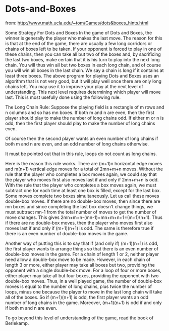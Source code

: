 # Dots-and-Boxes
from: http://www.math.ucla.edu/~tom/Games/dots&boxes_hints.html


Some Strategy For Dots and Boxes
In the game of Dots and Boxes, the winner is generally the player who makes the last move. The reason for this is that at the end of the game, there are usually a few long corridors or chains of boxes left to be taken. If your opponent is forced to play in one of these chains, then you can take all but two of the boxes and, by sacrificing the last two boxes, make certain that it is his turn to play into the next long chain. You will thus win all but two boxes in each long chain, and of course you will win all boxes in the last chain. We say a chain is long if it contains at least three boxes.
The above program for playing Dots and Boxes uses an algorithm that is not very good, but it will play well once there are only long chains left. You may use it to improve your play at the next level of understanding. This next level requires determining which player will move last. This is most usefully done using the following rule.

The Long Chain Rule: Suppose the playing field is a rectangle of m rows and n columns and so has mn boxes. If both m and n are even, then the first player should play to make the number of long chains odd. If either m or n is odd, then the first player should play to make the number of long chains even.

Of course then the second player wants an even number of long chains if both m and n are even, and an odd number of long chains otherwise.

It must be pointed out that in this rule, loops do not count as long chains.

Here is the reason this rule works. There are (m+1)n horizontal edge moves and m(n+1) vertical edge moves for a total of 2mn+m+n moves. Without the rule that the player who completes a box moves again, we could say that the player who moves first also moves last if and only if 2mn+m+n is odd.
With the rule that the player who completes a box moves again, we must subtract one for each time at least one box is filled, except for the last box. Some moves complete two boxes simultaneously. Let us call these moves double-box moves. If there are no double-box moves, then since there are mn boxes and since completing the last box doesn't change things, we must subtract mn-1 from the total number of moves to get the number of move changes. This gives 2mn+m+n-(mn-1)=mn+m+n+1=(m+1)(n+1). Thus if there are no double-box moves, then the player who moves first also moves last if and only if (m+1)(n+1) is odd. The same is therefore true if there is an even number of double-box moves in the game.

Another way of putting this is to say that if (and only if) (m+1)(n+1) is odd, the first player wants to arrange things so that there is an even number of double-box moves in the game. For a chain of length 1 or 2, neither player need allow a double-box move to be made. However, in each chain of length 3 or more, either player may take all boxes but two, providing the opponent with a single double-box move. For a loop of four or more boxes, either player may take all but four boxes, providing the opponent with two double-box moves. Thus, in a well played game, the number of double-box moves is equal to the number of long chains, plus twice the number of loops, minus one because the player to move in the last long chain will take all of the boxes. So if (m+1)(n+1) is odd, the first player wants an odd number of long chains in the game. Moreover, (m+1)(n+1) is odd if and only if both m and n are even.

To go beyond this level of understanding of the game, read the book of Berlekamp.
